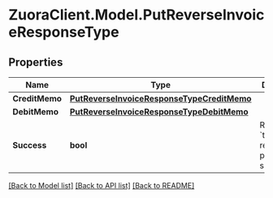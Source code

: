 # ZuoraClient.Model.PutReverseInvoiceResponseType

## Properties

Name | Type | Description | Notes
------------ | ------------- | ------------- | -------------
**CreditMemo** | [**PutReverseInvoiceResponseTypeCreditMemo**](PutReverseInvoiceResponseTypeCreditMemo.md) |  | [optional] 
**DebitMemo** | [**PutReverseInvoiceResponseTypeDebitMemo**](PutReverseInvoiceResponseTypeDebitMemo.md) |  | [optional] 
**Success** | **bool** | Returns &#x60;true&#x60; if the request was processed successfully.  | [optional] 

[[Back to Model list]](../README.md#documentation-for-models) [[Back to API list]](../README.md#documentation-for-api-endpoints) [[Back to README]](../README.md)

